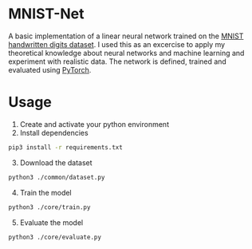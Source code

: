 # MNIST-Net

A basic implementation of a linear neural network trained on the [MNIST handwritten digits dataset](https://en.wikipedia.org/wiki/MNIST_database). I used this as an excercise to apply my theoretical knowledge about neural networks and machine learning and experiment with realistic data. The network is defined, trained and evaluated using [PyTorch](https://pytorch.org/).

# Usage

1. Create and activate your python environment
2. Install dependencies

```bash
pip3 install -r requirements.txt
```

3. Download the dataset

```bash
python3 ./common/dataset.py
```

4. Train the model

```bash
python3 ./core/train.py
```

5. Evaluate the model

```bash
python3 ./core/evaluate.py
```
